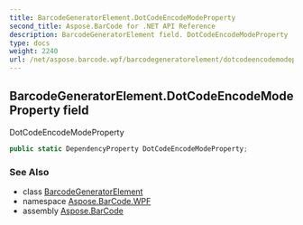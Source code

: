 ```yaml
---
title: BarcodeGeneratorElement.DotCodeEncodeModeProperty
second_title: Aspose.BarCode for .NET API Reference
description: BarcodeGeneratorElement field. DotCodeEncodeModeProperty
type: docs
weight: 2240
url: /net/aspose.barcode.wpf/barcodegeneratorelement/dotcodeencodemodeproperty/
---
```

## BarcodeGeneratorElement.DotCodeEncodeModeProperty field

DotCodeEncodeModeProperty

```csharp
public static DependencyProperty DotCodeEncodeModeProperty;
```

### See Also

* class [BarcodeGeneratorElement](../)
* namespace [Aspose.BarCode.WPF](../../../aspose.barcode.wpf/)
* assembly [Aspose.BarCode](../../../)


